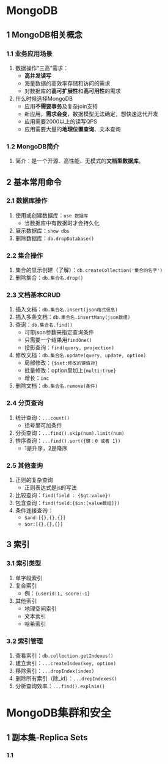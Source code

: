 ﻿# MongoDB
## 1 MongoDB相关概念
### 1.1 业务应用场景
 1. 数据操作“三高”需求：
	- **高并发读写**
	- 海量数据的高效率存储和访问的需求
	- 对数据库的**高可扩展性**和**高可用性**的需求
2. 什么时候选择MongoDB
	- 应用**不需要事务**及复杂join支持
	- 新应用，**需求会变**，数据模型无法确定，想快速迭代开发
	- 应用需要2000以上的读写QPS
	- 应用需要大量的**地理位置查询**、文本查询
### 1.2 MongoDB简介
1. 简介：是一个开源、高性能、无模式的**文档型数据库**。
## 2 基本常用命令
### 2.1 数据库操作
1. 使用或创建数据库：`use 数据库`
	- 当数据库中有数据时才会持久化
2. 展示数据库：`show dbs`
3. 删除数据库：`db.dropDatabase()`
### 2.2 集合操作
1. 集合的显示创建（了解）：`db.createCollection('集合的名字')`
2. 删除集合：`db.集合名.drop()`
### 2.3 文档基本CRUD
1. 插入文档：`db.集合名.insert(json格式信息)`
2. 插入多条文档：`db.集合名.insertMany(json数组)`
3. 查询：`db.集合名.find()`
	- 可带json参数来指定查询条件
	- 只需要一个结果用`findOne()`
	- 投影查询：`find(query, projection)`
4. 修改文档：`db.集合名.update(query, update, option)`
	- 局部修改：`{$set:修改的键值对}`
	- 批量修改：option里加上`{multi:true}`
	- 增长：`inc`
5. 删除文档：`db.集合名.remove(条件)`
### 2.4 分页查询
1. 统计查询：`...count()`
	- 括号里可加条件
2. 分页查询：`...find().skip(num).limit(num)`
3. 排序查询：`...find().sort({键：0 或者 1})`
	- 1是升序，2是降序
### 2.5 其他查询
1. 正则的复杂查询
	- 正则表达式是js的写法
2. 比较查询：`find(field : {$gt:value})`
3. 包含查询：`find(field:{$in:[value数组]})`
4. 条件连接查询：
	- `$and:[{},{},{}]`
	- `$or:[{},{},{}]`
## 3 索引
### 3.1 索引类型
1. 单字段索引
2. 复合索引
	- 例：`{userid:1, score:-1}`
3. 其他索引
	- 地理空间索引
	- 文本索引
	- 哈希索引
### 3.2 索引管理
1. 查看索引：`db.collection.getIndexes()`
2. 建立索引：`...createIndex(key, option)`
3. 移除索引：`...dropIndex(index)`
4. 删除所有索引（除_id）：`...dropIndexes()`
5. 分析查询效率：`...find().explain()`

# MongoDB集群和安全
## 1 副本集-Replica Sets
### 1.1 
